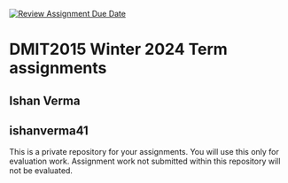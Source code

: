 [![Review Assignment Due Date](https://classroom.github.com/assets/deadline-readme-button-24ddc0f5d75046c5622901739e7c5dd533143b0c8e959d652212380cedb1ea36.svg)](https://classroom.github.com/a/Sydjy3Hv)
# DMIT2015 Winter 2024 Term assignments

## Ishan Verma

## ishanverma41

This is a private repository for your assignments. 
You will use this only for evaluation work. 
Assignment work not submitted within this repository will not be evaluated.
